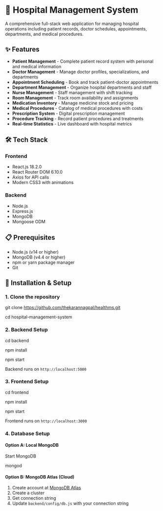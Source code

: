 # 🏥 Hospital Management System

A comprehensive full-stack web application for managing hospital operations including patient records, doctor schedules, appointments, departments, and medical procedures.

## ✨ Features

- **Patient Management** - Complete patient record system with personal and medical information
- **Doctor Management** - Manage doctor profiles, specializations, and departments
- **Appointment Scheduling** - Book and track patient-doctor appointments
- **Department Management** - Organize hospital departments and staff
- **Nurse Management** - Staff management with shift tracking
- **Room Management** - Track room availability and assignments
- **Medication Inventory** - Manage medicine stock and pricing
- **Medical Procedures** - Catalog of medical procedures with costs
- **Prescription System** - Digital prescription management
- **Procedure Tracking** - Record patient procedures and treatments
- **Real-time Statistics** - Live dashboard with hospital metrics

## 🛠️ Tech Stack

### Frontend
- React.js 18.2.0
- React Router DOM 6.10.0
- Axios for API calls
- Modern CSS3 with animations

### Backend
- Node.js
- Express.js
- MongoDB
- Mongoose ODM

## 📋 Prerequisites

- Node.js (v14 or higher)
- MongoDB (v4.4 or higher)
- npm or yarn package manager
- Git

## 🔧 Installation & Setup

### 1. Clone the repository
git clone https://github.com/thekarannagpal/healthms.git

cd hospital-management-system

### 2. Backend Setup
cd backend

npm install

npm start

Backend runs on `http://localhost:5000`

### 3. Frontend Setup
cd frontend

npm install

npm start

Frontend runs on `http://localhost:3000`

### 4. Database Setup

#### Option A: Local MongoDB
Start MongoDB

mongod

#### Option B: MongoDB Atlas (Cloud)
1. Create account at [MongoDB Atlas](https://www.mongodb.com/cloud/atlas)
2. Create a cluster
3. Get connection string
4. Update `backend/config/db.js` with your connection string



